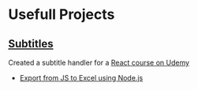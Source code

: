 # Usefull Projects

## [Subtitles](/usefull-projects/subtitles/) 
Created a subtitle handler for a [React course on Udemy](https://www.udemy.com/course/the-ultimate-react-course/learn/lecture/35882526#search)

* [Export from JS to Excel using Node.js](/usefull-projects/subtitles/excel-export/)

